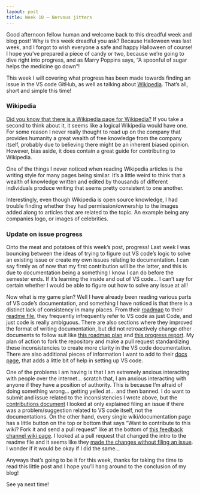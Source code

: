 ```yaml
---
layout: post
title: Week 10 – Nervous jitters 
---
```


Good afternoon fellow human and welcome back to this dreadful week and blog post! Why is this week dreadful you ask? Because Halloween was last week, and I forgot to wish everyone a safe and happy Halloween of course! I hope you’ve prepared a piece of candy or two, because we’re going to dive right into progress, and as Marry Poppins says, “A spoonful of sugar helps the medicine go down”!

This week I will covering what progress has been made towards finding an issue in the VS code GitHub, as well as talking about [Wikipedia](https://en.wikipedia.org/). That’s all, short and simple this time!

### Wikipedia

[Did you know that there is a Wikipedia page for Wikipedia?](https://en.wikipedia.org/wiki/Wikipedia:Contributing_to_Wikipedia#Getting_started) If you take a second to think about it, it seems like a logical Wikipedia would have one. For some reason I never really thought to read up on the company that provides humanity a great wealth of free knowledge from the company itself, probably due to believing there might be an inherent biased opinion. However, bias aside, it does contain a great guide for contributing to Wikipedia.

One of the things I never noticed when reading Wikipedia articles is the writing style for many pages being similar. It’s a little weird to think that a wealth of knowledge written and edited by thousands of different individuals produce writing that seems pretty consistent to one another.

Interestingly, even though Wikipedia is open source knowledge, I had trouble finding whether they had permission/ownership to the images added along to articles that are related to the topic. An example being any companies logo, or images of celebrities.

### Update on issue progress

Onto the meat and potatoes of this week’s post, progress! Last week I was bouncing between the ideas of trying to figure out VS code’s logic to solve an existing issue or create my own issues relating to documentation. I can say firmly as of now that my first contribution will be the latter, and this is due to documentation being a something I know I can do before the semester ends. If it’s learning the inside and out of VS code… I can’t say for certain whether I would be able to figure out how to solve any issue at all! 

Now what is my game plan? Well I have already been reading various parts of VS code’s documentation, and something I have noticed is that there is a distinct lack of consistency in many places. From their [roadmap]( https://github.com/microsoft/vscode/wiki/Roadmap) to their [readme file]( https://github.com/microsoft/vscode/blob/master/README.md), they frequently infrequently refer to VS code as just Code, and just code is really ambiguous. There are also sections where they improved the format of writing documentation, but did not retroactively change other documents to follow suit like [this roadmap plan]( https://github.com/microsoft/vscode/wiki/Roadmap) and [this progress report](). My plan of action to fork the repository and make a pull request standardizing these inconsistencies to create more clarity in the VS code documentation. There are also additional pieces of information I want to add to their [docs page]( https://github.com/microsoft/vscode-docs), that adds a little bit of help in setting up VS code.

One of the problems I am having is that I am extremely anxious interacting with people over the internet… scratch that, I am anxious interacting with anyone if they have a position of authority. This is because I’m afraid of doing something wrong… getting yelled at… and then banned. I do want to submit and issue related to the inconsistencies I wrote above, but the [contributions document]( https://github.com/microsoft/vscode/blob/master/CONTRIBUTING.md) I looked at only explained filing an issue if there was a problem/suggestion related to VS code itself, not the documentations. On the other hand, every single wiki/documentation page has a little button on the top or bottom that says “Want to contribute to this wiki? Fork it and send a pull request” like at the bottom of [this feedback channel wiki page]( https://github.com/Microsoft/vscode/wiki/Feedback-Channels). I looked at a pull request that changed the intro to the readme file and it seems like they [made the changes without filing an issue]( https://github.com/microsoft/vscode/pull/79642). I wonder if it would be okay if I did the same… 

Anyways that’s going to be it for this week, thanks for taking the time to read this little post and I hope you’ll hang around to the conclusion of my blog!

See ya next time!
